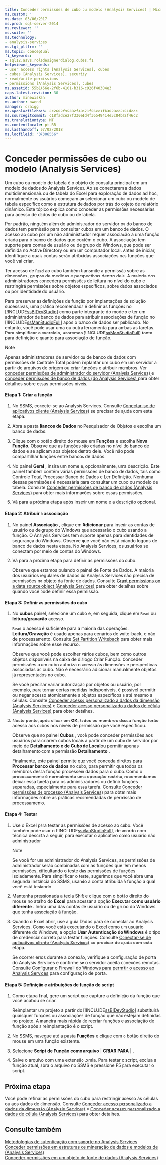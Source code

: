 ```yaml
---
title: Conceder permissões de cubo ou modelo (Analysis Services) | Microsoft Docs
ms.custom: ''
ms.date: 03/06/2017
ms.prod: sql-server-2014
ms.reviewer: ''
ms.suite: ''
ms.technology:
- analysis-services
ms.tgt_pltfrm: ''
ms.topic: conceptual
f1_keywords:
- sql12.asvs.roledesignerdialog.cubes.f1
helpviewer_keywords:
- user access rights [Analysis Services], cubes
- cubes [Analysis Services], security
- read/write permissions
- permissions [Analysis Services], cubes
ms.assetid: 55b1456e-2f6b-4101-b316-c926f40304e3
caps.latest.revision: 30
author: minewiskan
ms.author: owend
manager: craigg
ms.openlocfilehash: 2c2602f95332f48b71f56ce1fb3028c22c51d2ee
ms.sourcegitcommit: c18fadce27f330e1d4f36549414e5c84ba2f46c2
ms.translationtype: MT
ms.contentlocale: pt-BR
ms.lasthandoff: 07/02/2018
ms.locfileid: "37306556"
---
```

# <a name="grant-cube-or-model-permissions-analysis-services"></a>Conceder permissões de cubo ou modelo (Analysis Services)
  Um cubo ou modelo de tabela é o objeto de consulta principal em um modelo de dados do Analysis Services. Ao se conectarem a dados multidimensionais ou de tabela do Excel para exploração de dados ad hoc, normalmente os usuários começam ao selecionar um cubo ou modelo de tabela específico como a estrutura de dados por trás do objeto de relatório dinâmico. Este tópico explica como conceder as permissões necessárias para acesso de dados de cubo ou de tabela.  
  
 Por padrão, ninguém além do administrador do servidor ou do banco de dados tem permissão para consultar cubos em um banco de dados. O acesso ao cubo por um não administrador requer associação a uma função criada para o banco de dados que contém o cubo. A associação tem suporte para contas de usuário ou de grupo do Windows, que pode ser definida no Active Directory ou em um computador local. Antes de iniciar, identifique a quais contas serão atribuídas associações nas funções que você vai criar.  
  
 Ter acesso de `Read` ao cubo também transmite a permissão sobre as dimensões, grupos de medidas e perspectivas dentro dele. A maioria dos administradores concederá permissões de leitura no nível do cubo e restringirá permissões sobre objetos específicos, sobre dados associados ou por identidade do usuário.  
  
 Para preservar as definições de função por implantações de solução sucessivas, uma prática recomendada é definir as funções no [!INCLUDE[ssBIDevStudio](../../includes/ssbidevstudio-md.md)] como parte integrante do modelo e ter um administrador de banco de dados para atribuir associações de função no [!INCLUDE[ssManStudioFull](../../includes/ssmanstudiofull-md.md)] após o banco de dados ser publicado. No entanto, você pode usar uma ou outra ferramenta para ambas as tarefas. Para simplificar o exercício, usaremos [!INCLUDE[ssManStudioFull](../../includes/ssmanstudiofull-md.md)] tanto para definição e quanto para associação de função.  
  
> [!NOTE]  
>  Apenas administradores de servidor ou de banco de dados com permissões de Controle Total podem implantar um cubo em um servidor a partir de arquivos de origem ou criar funções e atribuir membros. Ver [conceder permissões de administrador do servidor &#40;Analysis Services&#41; ](../instances/grant-server-admin-rights-to-an-analysis-services-instance.md) e [conceder permissões de banco de dados &#40;do Analysis Services&#41; ](grant-database-permissions-analysis-services.md) para obter detalhes sobre essas permissões níveis.  
  
#### <a name="step-1-create-the-role"></a>Etapa 1: Criar a função  
  
1.  No SSMS, conecte-se ao Analysis Services. Consulte [Conectar-se de aplicativos cliente &#40;Analysis Services&#41;](../instances/connect-from-client-applications-analysis-services.md) se precisar de ajuda com esta etapa.  
  
2.  Abra a pasta **Bancos de Dados** no Pesquisador de Objetos e escolha um banco de dados.  
  
3.  Clique com o botão direito do mouse em **Funções** e escolha **Nova Função**. Observe que as funções são criadas no nível do banco de dados e se aplicam aos objetos dentro dele. Você não pode compartilhar funções entre bancos de dados.  
  
4.  No painel **Geral** , insira um nome e, opcionalmente, uma descrição. Este painel também contém várias permissões de banco de dados, tais como Controle Total, Processar Banco de Dados e Ler Definição. Nenhuma dessas permissões é necessária para consultar um cubo ou modelo de tabela. Consulte [Conceder permissões de banco de dados &#40;Analysis Services&#41;](grant-database-permissions-analysis-services.md) para obter mais informações sobre essas permissões.  
  
5.  Vá para a próxima etapa após inserir um nome e a descrição opcional.  
  
#### <a name="step-2-assign-membership"></a>Etapa 2: Atribuir a associação  
  
1.  No painel **Associação** , clique em **Adicionar** para inserir as contas de usuário ou de grupo do Windows que acessarão o cubo usando a função. O Analysis Services tem suporte apenas para identidades de segurança do Windows. Observe que você não está criando logons de banco de dados nesta etapa. No Analysis Services, os usuários se conectam por meio de contas do Windows.  
  
2.  Vá para a próxima etapa para definir as permissões do cubo.  
  
     Observe que estamos pulando o painel de Fonte de Dados. A maioria dos usuários regulares de dados do Analysis Services não precisa de permissões no objeto da fonte de dados. Consulte [Grant permissions on a data source object &#40;Analysis Services&#41;](grant-permissions-on-a-data-source-object-analysis-services.md) para obter detalhes sobre quando você pode definir essa permissão.  
  
#### <a name="step-3-set-cube-permissions"></a>Etapa 3: Definir as permissões do cubo  
  
1.  No **cubos** painel, selecione um cubo e, em seguida, clique em `Read` ou **leitura/gravação** acesso.  
  
     `Read` o acesso é suficiente para a maioria das operações. **Leitura/Gravação** é usado apenas para cenários de write-back, e não de processamento. Consulte [Set Partition Writeback](set-partition-writeback.md) para obter mais informações sobre esse recurso.  
  
     Observe que você pode escolher vários cubos, bem como outros objetos disponíveis na caixa de diálogo Criar Função. Conceder permissões a um cubo autoriza o acesso às dimensões e perspectivas associadas ao cubo. Não é necessário adicionar manualmente objetos já representados no cubo.  
  
     Se você precisar variar autorização por objetos ou usuário, por exemplo, para tornar certas medidas indisponíveis, é possível permitir ou negar acesso atomicamente a objetos específicos e até mesmo a células. Consulte [Conceder acesso personalizado a dados da dimensão &#40;Analysis Services&#41;](grant-custom-access-to-dimension-data-analysis-services.md) e [Conceder acesso personalizado a dados de célula &#40;Analysis Services&#41;](grant-custom-access-to-cell-data-analysis-services.md) para obter detalhes.  
  
2.  Neste ponto, após clicar em **OK**, todos os membros dessa função terão acesso aos cubos nos níveis de permissão que você especificou.  
  
     Observe que no painel **Cubos** , você pode conceder permissões aos usuários para criarem cubos locais a partir de um cubo de servidor por meio de **Detalhamento e de Cubo de Local**ou permitir apenas detalhamento com a permissão **Detalhamento** .  
  
     Finalmente, este painel permite que você conceda direitos para **Processar banco de dados** no cubo, para permitir que todos os membros dessa função processem dados para o cubo. Como o processamento é normalmente uma operação restrita, recomendamos deixar essa tarefa para os administradores ou definir funções separadas, especialmente para essa tarefa. Consulte [Conceder permissões de processo &#40;Analysis Services&#41;](grant-process-permissions-analysis-services.md) para obter mais informações sobre as práticas recomendadas de permissão de processamento.  
  
#### <a name="step-4-test"></a>Etapa 4: Testar  
  
1.  Use o Excel para testar as permissões de acesso ao cubo. Você também pode usar o [!INCLUDE[ssManStudioFull](../../includes/ssmanstudiofull-md.md)], de acordo com técnica descrita a seguir, para executar o aplicativo como usuário não administrador.  
  
    > [!NOTE]  
    >  Se você for um administrador do Analysis Services, as permissões de administrador serão combinadas com as funções que têm menos permissões, dificultando o teste das permissões de funções isoladamente. Para simplificar o teste, sugerimos que você abra uma segunda instância do SSMS, usando a conta atribuída à função a qual você está testando.  
  
2.  Mantenha pressionada a tecla Shift e clique com o botão direito do mouse no atalho do **Excel** para acessar a opção **Executar como usuário diferente** . Insira uma das contas de usuário ou de grupo do Windows que tenha associação à função.  
  
3.  Quando o Excel abrir, use a guia Dados para se conectar ao Analysis Services. Como você está executando o Excel como um usuário diferente do Windows, a opção **Usar Autenticação do Windows** é o tipo de credencial correto para testar funções. Consulte [Conectar-se de aplicativos cliente &#40;Analysis Services&#41;](../instances/connect-from-client-applications-analysis-services.md) se precisar de ajuda com esta etapa.  
  
     Se ocorrer erros durante a conexão, verifique a configuração de porta do Analysis Services e confirme se o servidor aceita conexões remotas. Consulte [Configurar o Firewall do Windows para permitir o acesso ao Analysis Services](../instances/configure-the-windows-firewall-to-allow-analysis-services-access.md) para configuração de porta.  
  
#### <a name="step-5-script-role-definition-and-assignments"></a>Etapa 5: Definição e atribuições de função de script  
  
1.  Como etapa final, gere um script que capture a definição da função que você acabou de criar.  
  
     Reimplantar um projeto a partir do [!INCLUDE[ssBIDevStudio](../../includes/ssbidevstudio-md.md)] substituirá quaisquer funções ou associações de função que não estejam definidas no projeto. A maneira mais rápida de recriar funções e associação de função após a reimplantação é o script.  
  
2.  No SSMS, navegue até a pasta **Funções** e clique com o botão direito do mouse em uma função existente.  
  
3.  Selecione **Script de Função como **arquivo**** | **CRIAR PARA** | .  
  
4.  Salve o arquivo com uma extensão .xmla. Para testar o script, exclua a função atual, abra o arquivo no SSMS e pressione F5 para executar o script.  
  
## <a name="next-step"></a>Próxima etapa  
 Você pode refinar as permissões do cubo para restringir acesso às células ou aos dados de dimensão. Consulte [Conceder acesso personalizado a dados da dimensão &#40;Analysis Services&#41;](grant-custom-access-to-dimension-data-analysis-services.md) e [Conceder acesso personalizado a dados de célula &#40;Analysis Services&#41;](grant-custom-access-to-cell-data-analysis-services.md) para obter detalhes.  
  
## <a name="see-also"></a>Consulte também  
 [Metodologias de autenticação com suporte no Analysis Services](../instances/authentication-methodologies-supported-by-analysis-services.md)   
 [Conceder permissões em estruturas de mineração de dados e modelos de &#40;Analysis Services&#41;](grant-permissions-on-data-mining-structures-and-models-analysis-services.md)   
 [Conceder permissões em um objeto de fonte de dados &#40;Analysis Services&#41;](grant-permissions-on-a-data-source-object-analysis-services.md)  
  
  
